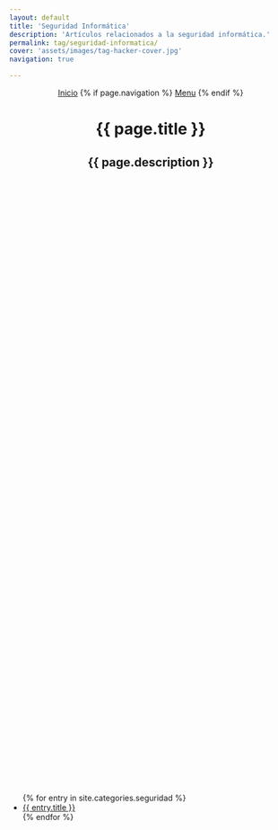 ```yaml
---
layout: default
title: 'Seguridad Informática'
description: 'Artículos relacionados a la seguridad informática.'
permalink: tag/seguridad-informatica/
cover: 'assets/images/tag-hacker-cover.jpg'
navigation: true

---
```


<header class="main-header {% if page.cover %}"
        style="height: 30vh;background-image: url(/{{ page.cover }}) {% else %}no-cover{% endif %}">
        <div class="post-bg-adjust"></div>
    <nav class="main-nav overlay clearfix">
        <a class="home-button icon-arrow-left" href="/" ><span class="word">Inicio</span></a>
        {% if page.navigation %}
            <a class="menu-button icon-menu" href="#"><span class="word">Menu</span></a>
        {% endif %}
    </nav>
    <div class="vertical">
        <div class="main-header-content inner">
            <h1 class="page-title">{{ page.title }}</h1>
            <h2 class="page-description">{{ page.description }}</h2>
        </div>
    </div>
</header>

<main id="content" class="content category-tag" role="main">
      <ul>
        {% for entry in site.categories.seguridad %}
            <article class="tutorial">
            <li><a href="/{{ entry.url | remove: '/' }}">{{ entry.title }}</a></li>
            </article>
        {% endfor %}
      </ul>
</main>
